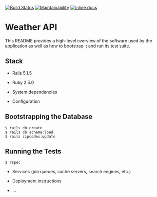 [![Build Status](https://travis-ci.org/gary/api-weather-task.svg?branch=master)](https://travis-ci.org/gary/api-weather-task)
[![Maintainability](https://api.codeclimate.com/v1/badges/b48044fd46e40a473c16/maintainability)](https://codeclimate.com/github/gary/api-weather-task/maintainability)
[![Inline docs](http://inch-ci.org/github/gary/api-weather-task.svg?branch=master)](http://inch-ci.org/github/gary/api-weather-task)

# Weather API

This README provides a high-level overview of the software used by the
application as well as how to bootstrap it and run its test suite.

## Stack

* Rails 5.1.5

* Ruby 2.5.0

* System dependencies

* Configuration

## Bootstrapping the Database

```
$ rails db:create
$ rails db:schema:load
$ rails zipcodes:update
```

## Running the Tests

```
$ rspec
```

* Services (job queues, cache servers, search engines, etc.)

* Deployment instructions

* ...
